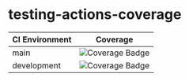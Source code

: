# testing-actions-coverage

| CI Environment | Coverage |
|-----------|----------|
| main| ![Coverage Badge](https://github.com/ronihdzz/testing-actions-coverage/blob/artifacts/main/latest/coverage.svg) |
| development| ![Coverage Badge](https://github.com/ronihdzz/testing-actions-coverage/blob/artifacts/development/latest/coverage.svg) |
